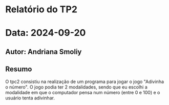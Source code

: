 # Relatório do TP2
# Data: 2024-09-20
## Autor: Andriana Smoliy
## Resumo
O tpc2 consistiu na realização de um programa para jogar o jogo "Adivinha o número". O jogo podia ter 2 modalidades, sendo que eu escolhi a modalidade em que o computador pensa num número (entre 0 e 100) e o usuário tenta adivinhar.
